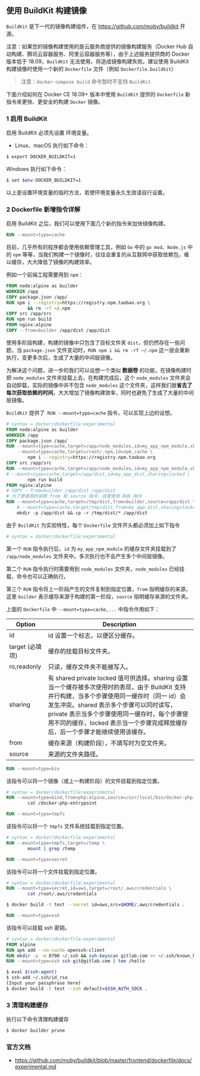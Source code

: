 ## 使用 BuildKit 构建镜像

`BuildKit` 是下一代的镜像构建组件，在 https://github.com/moby/buildkit 开源。

注意：如果您的镜像构建使用的是云服务商提供的镜像构建服务（Docker Hub 自动构建、腾讯云容器服务、阿里云容器服务等），由于上述服务提供商的 Docker 版本低于 18.09，`BuildKit` 无法使用，将造成镜像构建失败。建议使用 BuildKit 构建镜像时使用一个新的 `Dockerfile` 文件（例如 `Dockerfile.buildkit`）

> 注意：`docker-compose build` 命令暂时不支持 `BuildKit`

下面介绍如何在 Docker CE 18.09+ 版本中使用 `BuildKit` 提供的 `Dockerfile` 新指令来更快、更安全的构建 `Docker` 镜像。

### 1 启用 BuildKit

启用 BuildKit 必须先设置 环境变量。

* Linux、macOS 执行如下命令：

```sh
$ export DOCKER_BUILDKIT=1
```

Windows 执行如下命令：

```sh
$ set $env:DOCKER_BUILDKIT=1
```

以上是设置环境变量的临时方法，若使环境变量永久生效请自行设置。

### 2 Dockerfile 新增指令详解

启用 BuildKit 之后，我们可以使用下面几个新的指令来加快镜像构建。

```dockerfile
RUN --mount=type=cache
```

目前，几乎所有的程序都会使用依赖管理工具，例如 `Go` 中的 `go mod`、`Node.js` 中的 `npm` 等等，当我们构建一个镜像时，往往会重复的从互联网中获取依赖包，难以缓存，大大降低了镜像的构建效率。

例如一个前端工程需要用到 `npm`：

```dockerfile
FROM node:alpine as builder
WORKDIR /app
COPY package.json /app/
RUN npm i --registry=https://registry.npm.taobao.org \
        && rm -rf ~/.npm
COPY src /app/src
RUN npm run build
FROM nginx:alpine
COPY --from=builder /app/dist /app/dist
```

使用多阶段构建，构建的镜像中只包含了目标文件夹 `dist`，但仍然存在一些问题，当 `package.json` 文件变动时，`RUN npm i && rm -rf ~/.npm` 这一层会重新执行，变更多次后，生成了大量的中间层镜像。

为解决这个问题，进一步的我们可以设想一个类似 **数据卷** 的功能，在镜像构建时把 `node_modules` 文件夹挂载上去，在构建完成后，这个 `node_modules` 文件夹会自动卸载，实际的镜像中并不包含 `node_modules` 这个文件夹，这样我们就**省去了每次获取依赖的时间**，大大增加了镜像构建效率，同时也避免了生成了大量的中间层镜像。

`BuildKit` 提供了` RUN --mount=type=cache` 指令，可以实现上边的设想。

```dockerfile
# syntax = docker/dockerfile:experimental
FROM node:alpine as builder
WORKDIR /app
COPY package.json /app/
RUN --mount=type=cache,target=/app/node_modules,id=my_app_npm_module,sharing=locked \
    --mount=type=cache,target=/root/.npm,id=npm_cache \
        npm i --registry=https://registry.npm.taobao.org
COPY src /app/src
RUN --mount=type=cache,target=/app/node_modules,id=my_app_npm_module,sharing=locked \
# --mount=type=cache,target=/app/dist,id=my_app_dist,sharing=locked \
        npm run build
FROM nginx:alpine
# COPY --from=builder /app/dist /app/dist
# 为了更直观的说明 from 和 source 指令，这里使用 RUN 指令
RUN --mount=type=cache,target=/tmp/dist,from=builder,source=/app/dist \
    # --mount=type=cache,target/tmp/dist,from=my_app_dist,sharing=locked \
    mkdir -p /app/dist && cp -r /tmp/dist/* /app/dist
```

由于 `BuildKit` 为实验特性，每个 `Dockerfile` 文件开头都必须加上如下指令

```sh
# syntax = docker/dockerfile:experimental
```

第一个 `RUN` 指令执行后，`id` 为 `my_app_npm_module` 的缓存文件夹挂载到了 `/app/node_modules` 文件夹中。多次执行也不会产生多个中间层镜像。

第二个 `RUN` 指令执行时需要用到 `node_modules` 文件夹，`node_modules` 已经挂载，命令也可以正确执行。

第三个 `RUN` 指令将上一阶段产生的文件复制到指定位置，`from` 指明缓存的来源，这里 `builder` 表示缓存来源于构建的第一阶段，`source` 指明缓存来源的文件夹。

上面的 `Dockerfile` 中 `--mount=type=cache,...` 中指令作用如下：

Option	| Description
--- | -----
id | id 设置一个标志，以便区分缓存。
target (必填项)	| 缓存的挂载目标文件夹。
ro,readonly	| 只读，缓存文件夹不能被写入。
sharing	| 有 shared private locked 值可供选择。sharing 设置当一个缓存被多次使用时的表现，由于 BuildKit 支持并行构建，当多个步骤使用同一缓存时（同一 id）会发生冲突。shared 表示多个步骤可以同时读写，private 表示当多个步骤使用同一缓存时，每个步骤使用不同的缓存，locked 表示当一个步骤完成释放缓存后，后一个步骤才能继续使用该缓存。
from |	缓存来源（构建阶段），不填写时为空文件夹。
source | 来源的文件夹路径。

```dockerfile
RUN --mount=type=bin
```

该指令可以将一个镜像（或上一构建阶段）的文件挂载到指定位置。

```dockerfile
# syntax = docker/dockerfile:experimental
RUN --mount=type=bind,from=php:alpine,source=/usr/local/bin/docker-php-entrypoint,target=/docker-php-entrypoint \
        cat /docker-php-entrypoint
```

```dockerfile
RUN --mount=type=tmpfs
```

该指令可以将一个 `tmpfs` 文件系统挂载到指定位置。

```dockerfile
# syntax = docker/dockerfile:experimental
RUN --mount=type=tmpfs,target=/temp \
        mount | grep /temp
```

```dockerfile
RUN --mount=type=secret
```

该指令可以将一个文件挂载到指定位置。

```dockerfile
# syntax = docker/dockerfile:experimental
RUN --mount=type=secret,id=aws,target=/root/.aws/credentials \
        cat /root/.aws/credentials
```

```sh
$ docker build -t test --secret id=aws,src=$HOME/.aws/credentials .
```

```dockerfile
RUN --mount=type=ssh
```

该指令可以挂载 ssh 密钥。

```dockerfile
# syntax = docker/dockerfile:experimental
FROM alpine
RUN apk add --no-cache openssh-client
RUN mkdir -p -m 0700 ~/.ssh && ssh-keyscan gitlab.com >> ~/.ssh/known_hosts
RUN --mount=type=ssh ssh git@gitlab.com | tee /hello
```

```sh
$ eval $(ssh-agent)
$ ssh-add ~/.ssh/id_rsa
(Input your passphrase here)
$ docker build -t test --ssh default=$SSH_AUTH_SOCK .
```

### 3 清理构建缓存

执行以下命令清理构建缓存

```sh
$ docker builder prune
```

### 官方文档

* https://github.com/moby/buildkit/blob/master/frontend/dockerfile/docs/experimental.md